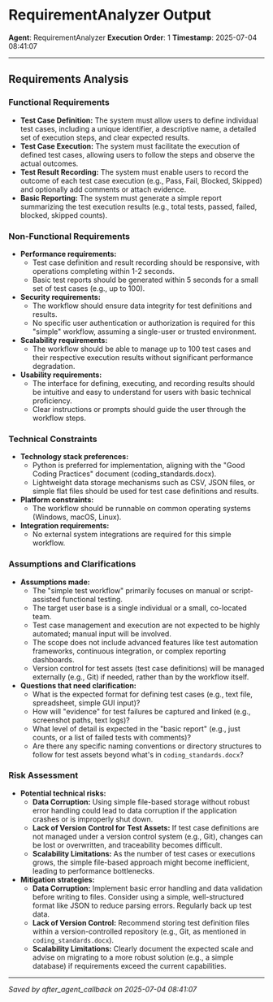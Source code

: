 # RequirementAnalyzer Output
**Agent**: RequirementAnalyzer
**Execution Order**: 1
**Timestamp**: 2025-07-04 08:41:07

---

## Requirements Analysis

### Functional Requirements
- **Test Case Definition:** The system must allow users to define individual test cases, including a unique identifier, a descriptive name, a detailed set of execution steps, and clear expected results.
- **Test Case Execution:** The system must facilitate the execution of defined test cases, allowing users to follow the steps and observe the actual outcomes.
- **Test Result Recording:** The system must enable users to record the outcome of each test case execution (e.g., Pass, Fail, Blocked, Skipped) and optionally add comments or attach evidence.
- **Basic Reporting:** The system must generate a simple report summarizing the test execution results (e.g., total tests, passed, failed, blocked, skipped counts).

### Non-Functional Requirements
- **Performance requirements:**
    - Test case definition and result recording should be responsive, with operations completing within 1-2 seconds.
    - Basic test reports should be generated within 5 seconds for a small set of test cases (e.g., up to 100).
- **Security requirements:**
    - The workflow should ensure data integrity for test definitions and results.
    - No specific user authentication or authorization is required for this "simple" workflow, assuming a single-user or trusted environment.
- **Scalability requirements:**
    - The workflow should be able to manage up to 100 test cases and their respective execution results without significant performance degradation.
- **Usability requirements:**
    - The interface for defining, executing, and recording results should be intuitive and easy to understand for users with basic technical proficiency.
    - Clear instructions or prompts should guide the user through the workflow steps.

### Technical Constraints
- **Technology stack preferences:**
    - Python is preferred for implementation, aligning with the "Good Coding Practices" document (coding_standards.docx).
    - Lightweight data storage mechanisms such as CSV, JSON files, or simple flat files should be used for test case definitions and results.
- **Platform constraints:**
    - The workflow should be runnable on common operating systems (Windows, macOS, Linux).
- **Integration requirements:**
    - No external system integrations are required for this simple workflow.

### Assumptions and Clarifications
- **Assumptions made:**
    - The "simple test workflow" primarily focuses on manual or script-assisted functional testing.
    - The target user base is a single individual or a small, co-located team.
    - Test case management and execution are not expected to be highly automated; manual input will be involved.
    - The scope does not include advanced features like test automation frameworks, continuous integration, or complex reporting dashboards.
    - Version control for test assets (test case definitions) will be managed externally (e.g., Git) if needed, rather than by the workflow itself.
- **Questions that need clarification:**
    - What is the expected format for defining test cases (e.g., text file, spreadsheet, simple GUI input)?
    - How will "evidence" for test failures be captured and linked (e.g., screenshot paths, text logs)?
    - What level of detail is expected in the "basic report" (e.g., just counts, or a list of failed tests with comments)?
    - Are there any specific naming conventions or directory structures to follow for test assets beyond what's in `coding_standards.docx`?

### Risk Assessment
- **Potential technical risks:**
    - **Data Corruption:** Using simple file-based storage without robust error handling could lead to data corruption if the application crashes or is improperly shut down.
    - **Lack of Version Control for Test Assets:** If test case definitions are not managed under a version control system (e.g., Git), changes can be lost or overwritten, and traceability becomes difficult.
    - **Scalability Limitations:** As the number of test cases or executions grows, the simple file-based approach might become inefficient, leading to performance bottlenecks.
- **Mitigation strategies:**
    - **Data Corruption:** Implement basic error handling and data validation before writing to files. Consider using a simple, well-structured format like JSON to reduce parsing errors. Regularly back up test data.
    - **Lack of Version Control:** Recommend storing test definition files within a version-controlled repository (e.g., Git, as mentioned in `coding_standards.docx`).
    - **Scalability Limitations:** Clearly document the expected scale and advise on migrating to a more robust solution (e.g., a simple database) if requirements exceed the current capabilities.

---
*Saved by after_agent_callback on 2025-07-04 08:41:07*
